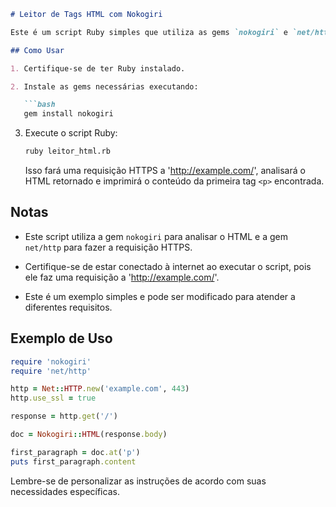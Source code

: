 ```markdown
# Leitor de Tags HTML com Nokogiri

Este é um script Ruby simples que utiliza as gems `nokogiri` e `net/http` para fazer uma requisição HTTPS a 'http://example.com/', analisar o HTML retornado e imprimir o conteúdo da primeira tag `<p>` encontrada.

## Como Usar

1. Certifique-se de ter Ruby instalado.

2. Instale as gems necessárias executando:

   ```bash
   gem install nokogiri
   ```

3. Execute o script Ruby:

   ```bash
   ruby leitor_html.rb
   ```

   Isso fará uma requisição HTTPS a 'http://example.com/', analisará o HTML retornado e imprimirá o conteúdo da primeira tag `<p>` encontrada.

## Notas

- Este script utiliza a gem `nokogiri` para analisar o HTML e a gem `net/http` para fazer a requisição HTTPS.

- Certifique-se de estar conectado à internet ao executar o script, pois ele faz uma requisição a 'http://example.com/'.

- Este é um exemplo simples e pode ser modificado para atender a diferentes requisitos.

## Exemplo de Uso

```ruby
require 'nokogiri'
require 'net/http'

http = Net::HTTP.new('example.com', 443)
http.use_ssl = true

response = http.get('/')

doc = Nokogiri::HTML(response.body)

first_paragraph = doc.at('p')
puts first_paragraph.content
```

Lembre-se de personalizar as instruções de acordo com suas necessidades específicas.
